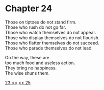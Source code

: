 # Chapter 24

Those on tiptoes do not stand firm.  
Those who rush do not go far.  
Those who watch themselves do not appear.  
Those who display themselves do not flourish.  
Those who flatter themselves do not succeed.  
Those who parade themselves do not lead.

On the way, these are  
too much food and useless action.  
They bring no happiness.  
The wise shuns them.

[23 <<](23.md) [>> 25](25.md)
